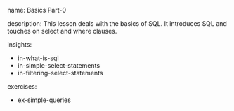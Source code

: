 name: Basics Part-0

description: This lesson deals with the basics of SQL. It introduces SQL and touches on select and where clauses.

insights:
  - in-what-is-sql
  - in-simple-select-statements
  - in-filtering-select-statements

exercises:
  - ex-simple-queries

